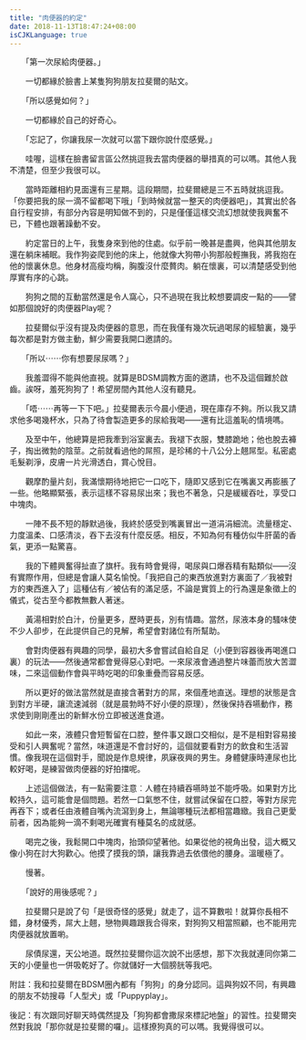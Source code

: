 ```yaml
---
title: "肉便器的約定"
date: 2018-11-13T18:47:24+08:00
isCJKLanguage: true
---
```


　　「第一次尿給肉便器。」

　　一切都緣於臉書上某隻狗狗朋友拉斐爾的貼文。

　　「所以感覺如何？」

　　一切都緣於自己的好奇心。

　　「忘記了，你讓我尿一次就可以當下跟你說什麼感覺。」

　　哇喔，這樣在臉書留言區公然挑逗我去當肉便器的舉措真的可以嗎。其他人我不清楚，但至少我很可以。

　　當時距離相約見面還有三星期。這段期間，拉斐爾總是三不五時就挑逗我。「你要把我的尿一滴不留都喝下哦」「到時候就當一整天的肉便器吧」，其實出於各自行程安排，有部分內容是明知做不到的，只是僅僅這樣交流幻想就使我興奮不已，下體也跟著躁動不安。

　　約定當日的上午，我隻身來到他的住處。似乎前一晚甚是盡興，他與其他朋友還在躺床補眠。我作狗姿爬到他的床上，他就像大狗帶小狗那般輕撫我，將我抱在他的懷裏休息。他身材高瘦均稱，胸腹沒什麼贅肉。躺在懷裏，可以清楚感受到他厚實有序的心跳。

　　狗狗之間的互動當然還是令人窩心，只不過現在我比較想要調皮一點的——譬如那個說好的肉便器Play呢？

　　拉斐爾似乎沒有提及肉便器的意思，而在我僅有幾次玩過喝尿的經驗裏，幾乎每次都是對方做主動，鮮少需要我開口邀請的。

　　「所以⋯⋯你有想要尿尿嗎？」

　　我羞澀得不能與他直視。就算是BDSM調教方面的邀請，也不及這個難於啟齒。誒呀，羞死狗狗了！希望房間內其他人沒有聽見。

　　「唔⋯⋯再等一下下吧。」拉斐爾表示今晨小便過，現在庫存不夠。所以我又請求他多喝幾杯水，只為了待會製造更多的尿給我喝——還有比這羞恥的情境嗎。

　　及至中午，他總算是把我牽到浴室裏去。我褪下衣服，雙膝跪地；他也脫去褲子，掏出微勃的陰莖。之前就看過他的屌照，是珍稀的十八公分上翹屌型。私密處毛髮剃淨，皮膚一片光滑透白，賞心悅目。

　　觀摩酌量片刻，我滿懷期待地把它一口吃下，隨即又感到它在嘴裏又再膨脹了一些。他略顯緊張，表示這樣不容易尿出來；我也不著急，只是緩緩吞吐，享受口中塊肉。

　　一陣不長不短的靜默過後，我終於感受到嘴裏冒出一道涓涓細流。流量穩定、力度溫柔、口感清淡，吞下去沒有什麼反感。相反，不知為何有種仿似牛肝菌的香氣，更添一點驚喜。

　　我的下體興奮得扯直了旗杆。我有時會覺得，喝尿與口爆吞精有點類似——沒有實際作用，但總是會讓人莫名愉悅。「我把自己的東西放進對方裏面了／我被對方的東西進入了」這種佔有／被佔有的滿足感，不論是實質上的行為還是象徵上的儀式，從古至今都教無數人著迷。

　　黃湯相對於白汁，份量更多，歷時更長，別有情趣。當然，尿液本身的騷味使不少人卻步，在此提供自己的見解，希望會對諸位有所幫助。

　　會對肉便器有興趣的同學，最初大多會嘗試自給自足（小便到容器後再喝進口裏）的玩法——然後通常都會覺得惡心對吧。一來尿液會通過整片味蕾而放大苦澀味，二來這個動作會與平時吃喝的印象重疊而容易反感。

　　所以更好的做法當然就是直接含著對方的屌，來個產地直送。理想的狀態是含到對方半硬，讓流速減弱（就是晨勃時不好小便的原理），然後保持吞嚥動作，務求使到剛剛產出的新鮮水份立即被送進食道。

　　如此一來，液體只會短暫留在口腔，整件事又跟口交相似，是不是相對容易接受和引人興奮呢？當然，味道還是不會討好的，這個就要看對方的飲食和生活習慣。像我現在這個對手，聞說是作息規律，夙寐夜興的男生。身體健康時連尿也比較好喝，是練習做肉便器的好拍擋呢。

　　上述這個做法，有一點需要注意︰人體在持續吞嚥時並不能呼吸。如果對方比較持久，這可能會是個問題。若然一口氣憋不住，就嘗試保留在口腔，等對方尿完再吞下；或者任由液體自嘴內流瀉到身上，無論哪種玩法都相當趣緻。我自己更愛前者，因為能夠一滴不剩喝光確實有種莫名的成就感。

　　喝完之後，我鬆開口中塊肉，抬頭仰望著他。如果從他的視角出發，這大概又像小狗在討大狗歡心。他摸了摸我的頭，讓我靠過去依偎他的腰身。溫暖極了。

　　慢著。

　　「說好的用後感呢？」

　　拉斐爾只是說了句「是很奇怪的感覺」就走了，這不算數啦！就算你長相不錯，身材優秀，屌大上翹，戀物興趣跟我合得來，對狗狗又相當照顧，也不能用完肉便器就放置喲。

　　尿債尿還，天公地道。既然拉斐爾你這次說不出感想，那下次我就連同你第二天的小便量也一併吸乾好了。你就儲好一大個膀胱等我吧。



附註：我和拉斐爾在BDSM圈內都有「狗狗」的身分認同。這與狗奴不同，有興趣的朋友不妨搜尋「人型犬」或「Puppyplay」。

後記：有次跟同好聊天時偶然提及「狗狗都會撒尿來標記地盤」的習性。拉斐爾突然對我說「那你就是拉斐爾的囉」。這樣撩狗真的可以嗎。我覺得很可以。
